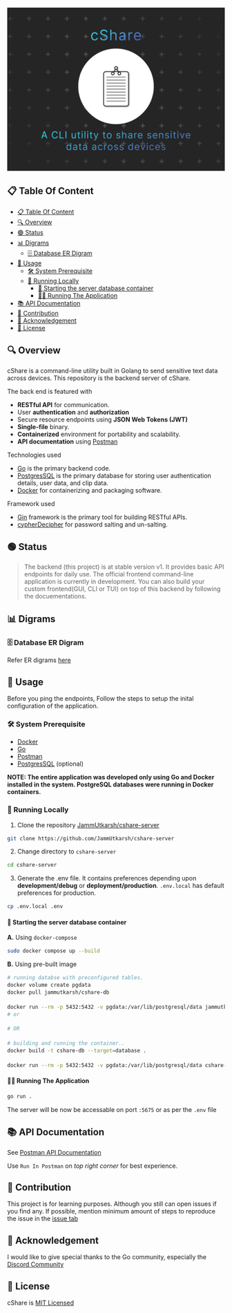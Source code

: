 ![Logo](cshare.png)

## 📋 Table Of Content

- [📋 Table Of Content](#-table-of-content)
- [🔍 Overview](#-overview)
- [🟢 Status](#-status)
- [📊 Digrams](#-digrams)
  - [🗄 Database ER Digram](#-database-er-digram)
- [🔧 Usage](#-usage)
  - [🛠 System Prerequisite](#-system-prerequisite)
  - [🚀 Running Locally](#-running-locally)
    - [💾 Starting the server database container](#-starting-the-server-database-container)
    - [🏃‍♂️ Running The Application](#️-running-the-application)
- [📚 API Documentation](#-api-documentation)
- [🤝 Contribution](#-contribution)
- [🙏 Acknowledgement](#-acknowledgement)
- [📜 License](#-license)

## 🔍 Overview

cShare is a command-line utility built in Golang to send sensitive text data across devices. This repository is the backend server of cShare.

The back end is featured with

- **RESTful API** for communication.
- User **authentication** and **authorization**
- Secure resource endpoints using **JSON Web Tokens (JWT)**
- **Single-file** binary.
- **Containerized** environment for portability and scalability.
- **API documentation** using [Postman](https://www.postman.com/)

Technologies used

- [Go](https://go.dev/) is the primary backend code.
- [PostgresSQL](https://www.postgresql.org/) is the primary database for storing user authentication details, user data, and clip data.
- [Docker](https://www.docker.com/) for containerizing and packaging software.

Framework used

- [Gin](https://github.com/gin-gonic/gin) framework is the primary tool for building RESTful APIs.
- [cypherDecipher](https://github.com/jammutkarsh/cypherDecipher) for password salting and un-salting.

## 🟢 Status

> The backend (this project) is at stable version v1. It provides basic API endpoints for daily use.
> The official frontend command-line application is currently in development.
> You can also build your custom frontend(GUI, CLI or TUI) on top of this backend by following the docuementations.

## 📊 Digrams

### 🗄 Database ER Digram

Refer ER digrams [here](doc/schema/README.md)

<!-- TODO: API Digram -->

## 🔧 Usage

Before you ping the endpoints, Follow the steps to setup the inital configuration of the application.

### 🛠 System Prerequisite

- [Docker](https://www.docker.com/)
- [Go](https://go.dev/)
- [Postman](https://www.postman.com/)
- [PostgresSQL](https://www.postgresql.org/) (optional)

**NOTE: The entire application was developed only using Go and Docker installed in the system. PostgreSQL databases were running in Docker containers.**

### 🚀 Running Locally

1. Clone the repository [JammUtkarsh/cshare-server](https://github.com/JammUtkarsh/cshare-server)

```bash
git clone https://github.com/JammUtkarsh/cshare-server
```

2. Change directory to `cshare-server`

```bash
cd cshare-server
```

3. Generate the .env file. It contains preferences depending upon **development/debug** or **deployment/production**. `.env.local` has default preferences for production.

```bash
cp .env.local .env 
```

#### 💾 Starting the server database container

**A.** Using `docker-compose`

 ```bash
sudo docker compose up --build
 ```

**B.** Using pre-built image

```bash
# running databse with preconfigured tables.
docker volume create pgdata
docker pull jammutkarsh/cshare-db

docker run --rm -p 5432:5432 -v pgdata:/var/lib/postgresql/data jammutkarsh/cshare-db
# or

# OR

# building and running the container..
docker build -t cshare-db --target=database .

docker run --rm -p 5432:5432 -v pgdata:/var/lib/postgresql/data cshare-db
```

#### 🏃‍♂️ Running The Application

```bash
go run .
```

The server will be now be accessable on port `:5675` or as per the `.env` file

## 📚 API Documentation

See [Postman API Documentation](https://documenter.getpostman.com/view/19332599/2s8YszQqbU)

Use `Run In Postman` on *top right corner* for best experience.

## 🤝 Contribution

This project is for learning purposes. Although you still can open issues if you find any.
If possible, mention minimum amount of steps to reproduce the issue in the [issue tab](https://github.com/JammUtkarsh/cshare-server/issues)

## 🙏 Acknowledgement

I would like to give special thanks to the Go community, especially the [Discord Community](https://discord.gg/golang)

## 📜 License

cShare is [MIT Licensed](https://github.com/JammUtkarsh/cshare-server/blob/main/LICENSE.md)
